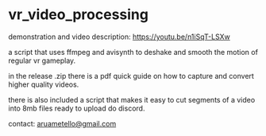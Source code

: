 # vr_video_processing

demonstration and video description: https://youtu.be/n1iSqT-LSXw

a script that uses ffmpeg and avisynth to deshake and smooth the motion of regular vr gameplay.

in the release .zip there is a pdf quick guide on how to capture and convert higher quality videos.

there is also included a script that makes it easy to cut segments of a video into 8mb files ready to upload do discord.

contact: aruametello@gmail.com
